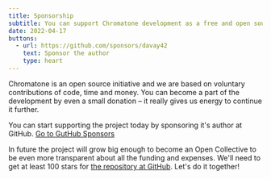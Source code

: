 ```yaml
---
title: Sponsorship
subtitle: You can support Chromatone development as a free and open source ecosytem of visual music
date: 2022-04-17
buttons:
  - url: https://github.com/sponsors/davay42
    text: Sponsor the author
    type: heart
---
```


Chromatone is an open source initiative and we are based on voluntary contributions of code, time and money. You can become a part of the development by even a small donation – it really gives us energy to continue it further.

You can start supporting the project today by sponsoring it's author at GitHub. [Go to GutHub Sponsors](https://github.com/sponsors/davay42)

In future the project will grow big enough to become an Open Collective to be even more transparent about all the funding and expenses. We'll need to get at least 100 stars for [the repository at GitHub](https://github.com/chromatone/chromatone.center). Let's do it together!
